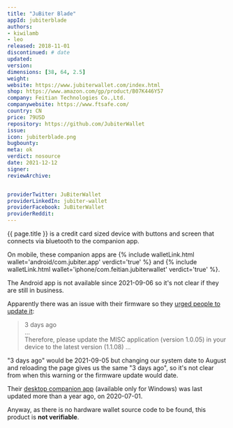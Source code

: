 ```yaml
---
title: "JuBiter Blade"
appId: jubiterblade
authors:
- kiwilamb
- leo
released: 2018-11-01
discontinued: # date
updated: 
version: 
dimensions: [38, 64, 2.5]
weight: 
website: https://www.jubiterwallet.com/index.html
shop: https://www.amazon.com/gp/product/B07K446Y57
company: Feitian Technologies Co.,Ltd.
companywebsite: https://www.ftsafe.com/
country: CN
price: 79USD
repository: https://github.com/JubiterWallet
issue:
icon: jubiterblade.png
bugbounty:
meta: ok
verdict: nosource
date: 2021-12-12
signer:
reviewArchive:


providerTwitter: JuBiterWallet
providerLinkedIn: jubiter-wallet
providerFacebook: JuBiterWallet
providerReddit: 
---
```


{{ page.title }} is a credit card sized device with buttons and screen that
connects via bluetooth to the companion app.

On mobile, these companion apps are
{% include walletLink.html wallet='android/com.jubiter.app' verdict='true' %}
and
{% include walletLink.html wallet='iphone/com.feitian.jubiterwallet' verdict='true' %}.

The Android app is not available since 2021-09-06 so it's not clear if they are
still in business.

Apparently there was an issue with their firmware so they
[urged people to update it](https://www.jubiterwallet.com/support/index.html#/JuBiterHelp/zh-cn/articles/cateList3-Recent%20news-004-cate004-Important%20announcement:%20Updating%20the%20XRP%20application%20in%20JuBiter%20Blade%20II%20hardware%20wallet):

> 3 days ago<br>
> ...<br>
> Therefore, please update the MISC application (version 1.0.05) in your device
  to the latest version (1.1.08) ...

"3 days ago" would be 2021-09-05 but changing our system date to August and
reloading the page gives us the same "3 days ago", so it's not clear from when
this warning or the firmware update would date.

Their [desktop companion app](https://www.jubiterwallet.com/download.html)
(available only for Windows) was last updated more than a year ago, on 2020-07-01.

Anyway, as there is no hardware wallet source code to be found, this
product is **not verifiable**.
